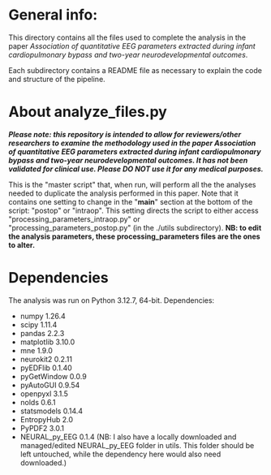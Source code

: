 # General info:
This directory contains all the files used to complete the analysis in the paper _Association of quantitative EEG parameters extracted during infant cardiopulmonary bypass and two-year neurodevelopmental outcomes_.

Each subdirectory contains a README file as necessary to explain the code and structure of the pipeline.

# About analyze_files.py
***Please note: this repository is intended to allow for reviewers/other researchers to examine the methodology used in the paper _Association of quantitative EEG parameters extracted during infant cardiopulmonary bypass and two-year neurodevelopmental outcomes_. It has not been validated for clinical use. Please DO NOT use it for any medical purposes.***

This is the "master script" that, when run, will perform all the the analyses needed to duplicate the analysis performed in this paper. Note that it contains one setting to change in the "__main__" section at the bottom of the script: "postop" or "intraop". This setting directs the script to either access "processing_parameters_intraop.py" or "processing_parameters_postop.py" (in the ./utils subdirectory). **NB: to edit the analysis parameters, these processing_parameters files are the ones to alter.**

# Dependencies
The analysis was run on Python 3.12.7, 64-bit. 
Dependencies:
 - numpy 1.26.4
 - scipy 1.11.4
 - pandas 2.2.3
 - matplotlib 3.10.0
 - mne 1.9.0
 - neurokit2 0.2.11
 - pyEDFlib 0.1.40
 - pyGetWindow 0.0.9
 - pyAutoGUI 0.9.54
 - openpyxl 3.1.5
 - nolds 0.6.1
 - statsmodels 0.14.4
 - EntropyHub 2.0
 - PyPDF2 3.0.1
 - NEURAL_py_EEG 0.1.4 (NB: I also have a locally downloaded and managed/edited NEURAL_py_EEG folder in utils. This folder should be left untouched, while the dependency here would also need downloaded.)

